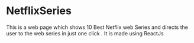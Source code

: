 # NetflixSeries
This is a web page which shows 10 Best Netflix web Series and directs the user to the web series in just one click . It is made using ReactJs
